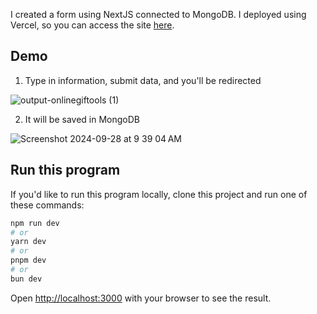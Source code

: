 I created a form using NextJS connected to MongoDB.
I deployed using Vercel, so you can access the site [here](https://next-form-data-six.vercel.app/).

## Demo
1. Type in information, submit data, and you'll be redirected

![output-onlinegiftools (1)](https://github.com/user-attachments/assets/54d92eb4-6ec8-4873-9d3a-435ced2564f4)

2. It will be saved in MongoDB

![Screenshot 2024-09-28 at 9 39 04 AM](https://github.com/user-attachments/assets/b976c53f-a473-4ead-8c50-d60c1a32768a)

## Run this program
If you'd like to run this program locally, clone this project and run one of these commands:

```bash
npm run dev
# or
yarn dev
# or
pnpm dev
# or
bun dev
```

Open [http://localhost:3000](http://localhost:3000) with your browser to see the result.